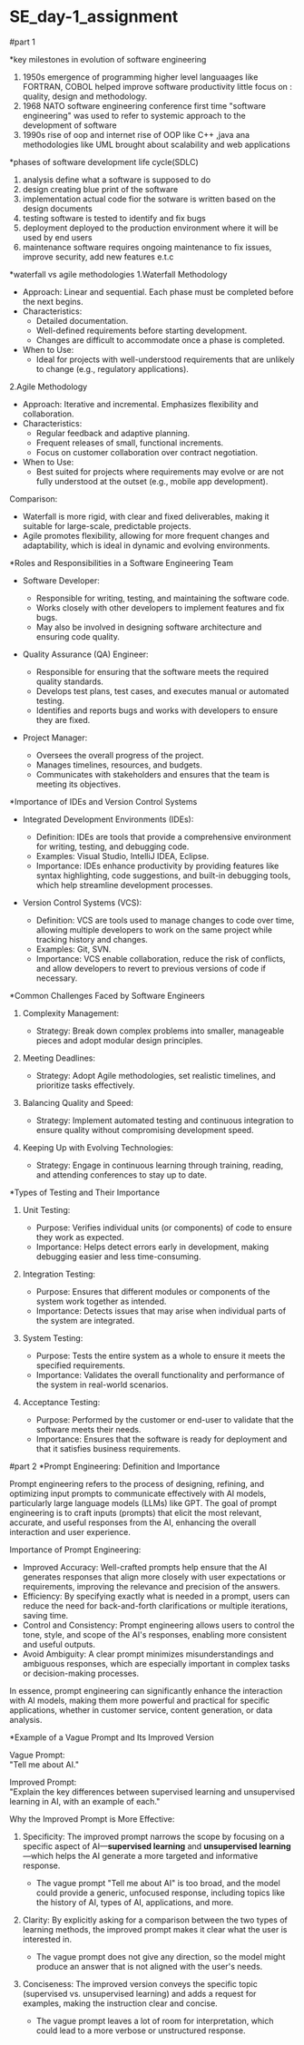 # SE_day-1_assignment

#part 1

*key milestones in evolution of software engineering
1. 1950s emergence of programming
   higher level languaages like FORTRAN, COBOL helped improve software productivity
   little focus on : quality, design and methodology.
2. 1968 NATO software engineering conference
   first time "software engineering" was used to refer to systemic approach to the development of software
3. 1990s rise of oop and internet
   rise of OOP like C++ ,java ana methodologies like UML
   brought about scalability and web applications

*phases of software development life cycle(SDLC)
1. analysis
   define what a software is supposed to do
2. design
   creating blue print of the  software
3. implementation
   actual code fior the sotware is written based on the design documents
4. testing
   software is tested to identify and fix bugs
5. deployment
   deployed to the production environment where it will be used by end users
6. maintenance
   software requires ongoing maintenance to fix issues, improve security, add new features e.t.c

*waterfall vs agile methodologies
1.Waterfall Methodology
- Approach: Linear and sequential. Each phase must be completed before the next begins.
- Characteristics:
  - Detailed documentation.
  - Well-defined requirements before starting development.
  - Changes are difficult to accommodate once a phase is completed.
- When to Use:
  - Ideal for projects with well-understood requirements that are unlikely to change (e.g., regulatory applications).

2.Agile Methodology
- Approach: Iterative and incremental. Emphasizes flexibility and collaboration.
- Characteristics:
  - Regular feedback and adaptive planning.
  - Frequent releases of small, functional increments.
  - Focus on customer collaboration over contract negotiation.
- When to Use:
  - Best suited for projects where requirements may evolve or are not fully understood at the outset (e.g., mobile app development).

Comparison:
- Waterfall is more rigid, with clear and fixed deliverables, making it suitable for large-scale, predictable projects.
- Agile promotes flexibility, allowing for more frequent changes and adaptability, which is ideal in dynamic and evolving environments.

 *Roles and Responsibilities in a Software Engineering Team

- Software Developer:
  - Responsible for writing, testing, and maintaining the software code.
  - Works closely with other developers to implement features and fix bugs.
  - May also be involved in designing software architecture and ensuring code quality.

- Quality Assurance (QA) Engineer:
  - Responsible for ensuring that the software meets the required quality standards.
  - Develops test plans, test cases, and executes manual or automated testing.
  - Identifies and reports bugs and works with developers to ensure they are fixed.

- Project Manager:
  - Oversees the overall progress of the project.
  - Manages timelines, resources, and budgets.
  - Communicates with stakeholders and ensures that the team is meeting its objectives.
 
*Importance of IDEs and Version Control Systems

- Integrated Development Environments (IDEs):
  - Definition: IDEs are tools that provide a comprehensive environment for writing, testing, and debugging code.
  - Examples: Visual Studio, IntelliJ IDEA, Eclipse.
  - Importance: IDEs enhance productivity by providing features like syntax highlighting, code suggestions, and built-in debugging tools, which help streamline development processes.

- Version Control Systems (VCS):
  - Definition: VCS are tools used to manage changes to code over time, allowing multiple developers to work on the same project while tracking history and changes.
  - Examples: Git, SVN.
  - Importance: VCS enable collaboration, reduce the risk of conflicts, and allow developers to revert to previous versions of code if necessary.

*Common Challenges Faced by Software Engineers

1. Complexity Management:
   - Strategy: Break down complex problems into smaller, manageable pieces and adopt modular design principles.

2. Meeting Deadlines:
   - Strategy: Adopt Agile methodologies, set realistic timelines, and prioritize tasks effectively.

3. Balancing Quality and Speed:
   - Strategy: Implement automated testing and continuous integration to ensure quality without compromising development speed.

4. Keeping Up with Evolving Technologies:
   - Strategy: Engage in continuous learning through training, reading, and attending conferences to stay up to date.

*Types of Testing and Their Importance

1. Unit Testing:
   - Purpose: Verifies individual units (or components) of code to ensure they work as expected.
   - Importance: Helps detect errors early in development, making debugging easier and less time-consuming.

2. Integration Testing:
   - Purpose: Ensures that different modules or components of the system work together as intended.
   - Importance: Detects issues that may arise when individual parts of the system are integrated.

3. System Testing:
   - Purpose: Tests the entire system as a whole to ensure it meets the specified requirements.
   - Importance: Validates the overall functionality and performance of the system in real-world scenarios.

4. Acceptance Testing:
   - Purpose: Performed by the customer or end-user to validate that the software meets their needs.
   - Importance: Ensures that the software is ready for deployment and that it satisfies business requirements.
  
#part 2
*Prompt Engineering:
Definition and Importance

Prompt engineering refers to the process of designing, refining, and optimizing input prompts to communicate effectively with AI models, particularly large language models (LLMs) like GPT. The goal of prompt engineering is to craft inputs (prompts) that elicit the most relevant, accurate, and useful responses from the AI, enhancing the overall interaction and user experience.

Importance of Prompt Engineering:
- Improved Accuracy: Well-crafted prompts help ensure that the AI generates responses that align more closely with user expectations or requirements, improving the relevance and precision of the answers.
- Efficiency: By specifying exactly what is needed in a prompt, users can reduce the need for back-and-forth clarifications or multiple iterations, saving time.
- Control and Consistency: Prompt engineering allows users to control the tone, style, and scope of the AI's responses, enabling more consistent and useful outputs.
- Avoid Ambiguity: A clear prompt minimizes misunderstandings and ambiguous responses, which are especially important in complex tasks or decision-making processes.

In essence, prompt engineering can significantly enhance the interaction with AI models, making them more powerful and practical for specific applications, whether in customer service, content generation, or data analysis.

*Example of a Vague Prompt and Its Improved Version

Vague Prompt:  
"Tell me about AI."

Improved Prompt:  
"Explain the key differences between supervised learning and unsupervised learning in AI, with an example of each."

Why the Improved Prompt is More Effective:

1. Specificity:
 The improved prompt narrows the scope by focusing on a specific aspect of AI—**supervised learning** and **unsupervised learning**—which helps the AI generate a more targeted and 
 informative response. 
   - The vague prompt "Tell me about AI" is too broad, and the model could provide a generic, unfocused response, including topics like the history of AI, types of AI, applications, and more.
   
3. Clarity:
 By explicitly asking for a comparison between the two types of learning methods, the improved prompt makes it clear what the user is interested in. 
   - The vague prompt does not give any direction, so the model might produce an answer that is not aligned with the user's needs.

5. Conciseness:
  The improved version conveys the specific topic (supervised vs. unsupervised learning) and adds a request for examples, making the instruction clear and concise. 
   - The vague prompt leaves a lot of room for interpretation, which could lead to a more verbose or unstructured response.



